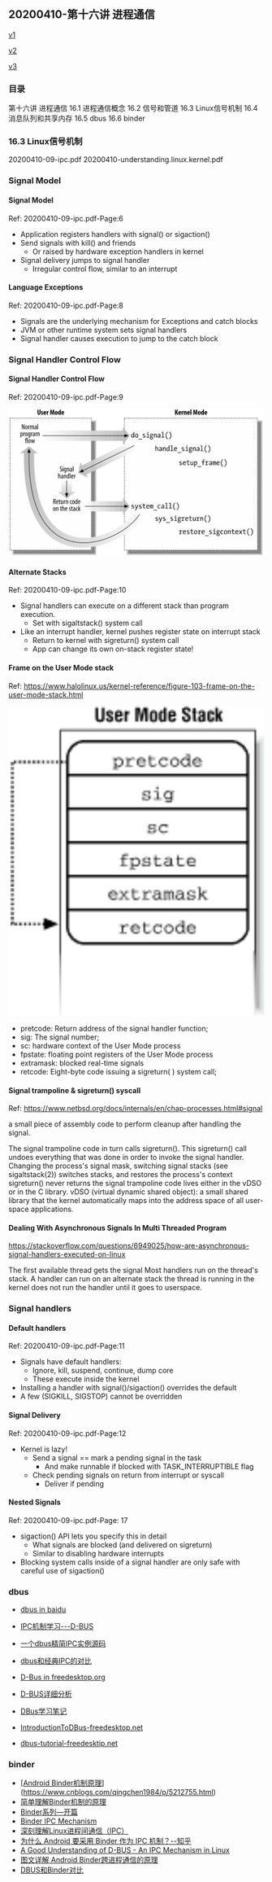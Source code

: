 ## 20200410-第十六讲 进程通信
[v1](https://github.com/LearningOS/os-lectures/blob/2f1d9c5b9494e0d2c25afa3102884380991840c4/lecture16/ref.md)

[v2](https://github.com/LearningOS/os-lectures/blob/49cfe2da914e337c08b0356ce136dcc4c7b5a6bb/lecture16/ref.md)

[v3](https://github.com/LearningOS/os-lectures/blob/7bf7fbeca5d8eef3ba9b1a6ae059afbe0b0854d6/lecture16/ref.md)

### 目录
第十六讲 进程通信
16.1 进程通信概念
16.2 信号和管道
16.3 Linux信号机制
16.4 消息队列和共享内存
16.5 dbus
16.6 binder

### 16.3 Linux信号机制

20200410-09-ipc.pdf
20200410-understanding.linux.kernel.pdf
### Signal Model
#### Signal Model
Ref: 20200410-09-ipc.pdf-Page:6

 * Application registers handlers with signal() or sigaction()
 * Send signals with kill() and friends
     * Or raised by hardware exception handlers in kernel
 * Signal delivery jumps to signal handler
     * Irregular control flow, similar to an interrupt

#### Language Exceptions
Ref: 20200410-09-ipc.pdf-Page:8

 * Signals are the underlying mechanism for Exceptions and catch blocks
 * JVM or other runtime system sets signal handlers
 * Signal handler causes execution to jump to the catch block
### Signal Handler Control Flow
#### Signal Handler Control Flow
Ref: 20200410-09-ipc.pdf-Page:9

![signal-control-flow](figs/signal-control-flow.png)

#### Alternate Stacks
Ref: 20200410-09-ipc.pdf-Page:10

 * Signal handlers can execute on a different stack than program execution.
   * Set with sigaltstack() system call
 * Like an interrupt handler, kernel pushes register state on interrupt stack
   * Return to kernel with sigreturn() system call
   * App can change its own on-stack register state!

#### Frame on the User Mode stack
Ref: https://www.halolinux.us/kernel-reference/figure-103-frame-on-the-user-mode-stack.html

![signal-stack-frame](figs/signal-stack-frame.png)

 * pretcode: Return address of the signal handler function;
 * sig: The signal number; 
 * sc: hardware context of the User Mode process
 * fpstate: floating point registers of the User Mode process
 * extramask: blocked real-time signals
 * retcode: Eight-byte code issuing a sigreturn( ) system call;

#### Signal trampoline & sigreturn() syscall
Ref: https://www.netbsd.org/docs/internals/en/chap-processes.html#signal

a small piece of assembly code to perform cleanup after handling the signal.

The signal trampoline code in turn calls sigreturn().
This sigreturn() call undoes everything that was done in order to invoke the signal handler.
Changing the process's signal mask, switching signal stacks (see sigaltstack(2))
switches stacks, and restores the process's context
sigreturn() never returns
the signal trampoline code lives either in the vDSO or in the C library.
vDSO (virtual dynamic shared object): a small shared library that the kernel automatically maps into the address space of all user-space applications.

#### Dealing With Asynchronous Signals In Multi Threaded Program
https://stackoverflow.com/questions/6949025/how-are-asynchronous-signal-handlers-executed-on-linux

The first available thread gets the signal
Most handlers run on the thread's stack.
A handler can run on an alternate stack
the thread is running in the kernel does not run the handler until it goes to userspace.

### Signal handlers
#### Default handlers

Ref: 20200410-09-ipc.pdf-Page:11

 * Signals have default handlers:
    * Ignore, kill, suspend, continue, dump core
    * These execute inside the kernel
 * Installing a handler with signal()/sigaction() overrides the default
 * A few (SIGKILL, SIGSTOP) cannot be overridden

#### Signal Delivery
Ref: 20200410-09-ipc.pdf-Page:12
 * Kernel is lazy!
    * Send a signal == mark a pending signal in the task
       * And make runnable if blocked with TASK_INTERRUPTIBLE flag
    * Check pending signals on return from interrupt or syscall
       * Deliver if pending

#### Nested Signals
Ref: 20200410-09-ipc.pdf-Page: 17

 * sigaction() API lets you specify this in detail
    * What signals are blocked (and delivered on sigreturn)
    * Similar to disabling hardware interrupts
 * Blocking system calls inside of a signal handler are only safe with careful use of sigaction()


### dbus 
- [dbus in baidu](https://baike.baidu.com/item/dbus/17507523)
- [IPC机制学习---D-BUS](https://my.oschina.net/u/158589/blog/59218)
- [一个dbus精简IPC实例源码](http://blog.chinaunix.net/uid-20564848-id-73694.html)
- [dbus和经典IPC的对比](http://www.voidcn.com/article/p-uisjqenm-bae.html)

- [ D-Bus in freedesktop.org](https://www.freedesktop.org/wiki/Software/dbus/)
- [D-BUS详细分析](https://blog.csdn.net/iteye_8149/article/details/82236708?depth_1-utm_source=distribute.pc_relevant.none-task-blog-BlogCommendFromBaidu-2&utm_source=distribute.pc_relevant.none-task-blog-BlogCommendFromBaidu-2)
- [DBus学习笔记](https://blog.csdn.net/lvliang2008/article/details/6214955)
- [IntroductionToDBus-freedesktop.net](https://www.freedesktop.org/wiki/IntroductionToDBus/)
- [dbus-tutorial-freedesktip.net](https://dbus.freedesktop.org/doc/dbus-tutorial.html)

### binder
- [[Android Binder机制原理](https://www.cnblogs.com/qingchen1984/p/5212755.html)](https://www.cnblogs.com/qingchen1984/p/5212755.html)
- [简单理解Binder机制的原理](https://www.jianshu.com/p/4920c7781afe)
- [Binder系列—开篇](http://gityuan.com/2015/10/31/binder-prepare/)
- [Binder IPC Mechanism](http://www.angryredplanet.com/~hackbod/openbinder/docs/html/BinderIPCMechanism.html)
- [深刻理解Linux进程间通信（IPC）](https://www.ibm.com/developerworks/cn/linux/l-ipc/)
- [为什么 Android 要采用 Binder 作为 IPC 机制？--知乎](https://www.zhihu.com/question/39440766?sort=created)
- [A Good Understanding of D-BUS - An IPC Mechanism in Linux](https://linoxide.com/how-tos/d-bus-ipc-mechanism-linux/)
- [图文详解 Android Binder跨进程通信的原理](https://www.jianshu.com/p/4ee3fd07da14)
- [DBUS和Binder对比](https://blog.csdn.net/vastyh/article/details/8690175)
